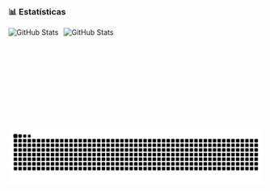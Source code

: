 ### 📊 Estatísticas

<p>
  <img 
    align="left" 
    alt="GitHub Stats" 
    height="200" 
    style="padding-right: 10px;" 
    src="https://github-readme-stats.vercel.app/api?username=wesbelonci&theme=tokyonight&locale=pt-br" 
  />

<img 
    align="left" 
    alt="GitHub Stats" 
    height="150" 
    style="padding-right: 10px;" 
    src="https://github-readme-stats.vercel.app/api/top-langs/?username=wesbelonci&layout=compact&custom_title=Tecnologias&langs_count=9&theme=tokyonight&locale=pt-br" 
  />
</p>

#

<picture align="center">
  <source media="(prefers-color-scheme: dark)" srcset="https://raw.githubusercontent.com/wesbelonci/wesbelonci/output/github-contribution-grid-snake-dark.svg">
  <source media="(prefers-color-scheme: light)" srcset="https://raw.githubusercontent.com/wesbelonci/wesbelonci/output/github-contribution-grid-snake-dark.svg">
  <img align="center" alt="github contribution grid snake animation" src="https://raw.githubusercontent.com/wesbelonci/wesbelonci/output/github-contribution-grid-snake.svg">
</picture>
